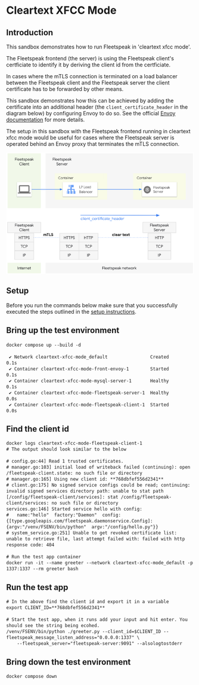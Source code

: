 # Cleartext XFCC Mode

## Introduction

This sandbox demonstrates how to run Fleetspeak in 'cleartext xfcc mode'.

The Fleetspeak frontend (the server) is using the Fleetspeak client's
certficiate to identify it by deriving the client id from the certficiate.

In cases where the mTLS connection is terminated on a load balancer between the
Fleetspeak client and the Fleetspeak server the client certificate has to be
forwarded by other means.

This sandbox demonstrates how this can be achieved by adding the certificate
into an additional header (the `client_certificate_header` in the diagram below)
by configuring Envoy to do so. See the official
[Envoy documentation](https://www.envoyproxy.io/docs/envoy/v1.28.0/api-v3/extensions/filters/network/http_connection_manager/v3/http_connection_manager.proto.html#envoy-v3-api-enum-extensions-filters-network-http-connection-manager-v3-httpconnectionmanager-forwardclientcertdetails)
for more details.

The setup in this sandbox with the Fleetspeak frontend running in cleartext xfcc
mode would be useful for cases where the Fleetspeak server is operated behind an
Envoy proxy that terminates the mTLS connection.

![Cleartext Header Mode](../diagrams/cleartextXfccMode_355.png "Cleartext XFCC Mode")

## Setup

Before you run the commands below make sure that you successfully executed the
steps outlined in the [setup instructions](../../sandboxes#setup-instructions).

## Bring up the test environment

```
docker compose up --build -d

 ✔ Network cleartext-xfcc-mode_default                Created                                                                                                      0.1s
 ✔ Container cleartext-xfcc-mode-front-envoy-1        Started                                                                                                      0.1s
 ✔ Container cleartext-xfcc-mode-mysql-server-1       Healthy                                                                                                      0.1s
 ✔ Container cleartext-xfcc-mode-fleetspeak-server-1  Healthy                                                                                                      0.0s
 ✔ Container cleartext-xfcc-mode-fleetspeak-client-1  Started                                                                                                      0.0s
```

## Find the client id

```
docker logs cleartext-xfcc-mode-fleetspeak-client-1
# The output should look similar to the below

# config.go:44] Read 1 trusted certificates.
# manager.go:103] initial load of writeback failed (continuing): open /fleetspeak-client.state: no such file or directory
# manager.go:165] Using new client id: **768dbfef556d2341**
# client.go:175] No signed service configs could be read; continuing: invalid signed services directory path: unable to stat path [/config/fleetspeak-client/services]: stat /config/fleetspeak-client/services: no such file or directory
services.go:146] Started service hello with config:
#   name:"hello"  factory:"Daemon"  config:{[type.googleapis.com/fleetspeak.daemonservice.Config]:{argv:"/venv/FSENV/bin/python"  argv:"/config/hello.py"}}
# system_service.go:251] Unable to get revoked certificate list: unable to retrieve file, last attempt failed with: failed with http response code: 404

# Run the test app container
docker run -it --name greeter --network cleartext-xfcc-mode_default -p 1337:1337 --rm greeter bash
```

## Run the test app

```
# In the above find the client id and export it in a variable
export CLIENT_ID=**768dbfef556d2341**

# Start the test app, when it runs add your input and hit enter. You should see the string being ecohed.
/venv/FSENV/bin/python ./greeter.py --client_id=$CLIENT_ID --fleetspeak_message_listen_address="0.0.0.0:1337" \
    --fleetspeak_server="fleetspeak-server:9091" --alsologtostderr
```

## Bring down the test environment

```
docker compose down
```
